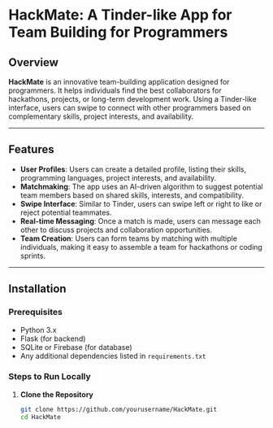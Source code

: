 # HackMate: A Tinder-like App for Team Building for Programmers

## Overview

**HackMate** is an innovative team-building application designed for programmers. It helps individuals find the best collaborators for hackathons, projects, or long-term development work. Using a Tinder-like interface, users can swipe to connect with other programmers based on complementary skills, project interests, and availability.

---

## Features

- **User Profiles**: Users can create a detailed profile, listing their skills, programming languages, project interests, and availability.
- **Matchmaking**: The app uses an AI-driven algorithm to suggest potential team members based on shared skills, interests, and compatibility.
- **Swipe Interface**: Similar to Tinder, users can swipe left or right to like or reject potential teammates.
- **Real-time Messaging**: Once a match is made, users can message each other to discuss projects and collaboration opportunities.
- **Team Creation**: Users can form teams by matching with multiple individuals, making it easy to assemble a team for hackathons or coding sprints.

---

## Installation

### Prerequisites

- Python 3.x
- Flask (for backend)
- SQLite or Firebase (for database)
- Any additional dependencies listed in `requirements.txt`

### Steps to Run Locally

1. **Clone the Repository**
   ```bash
   git clone https://github.com/yourusername/HackMate.git
   cd HackMate
